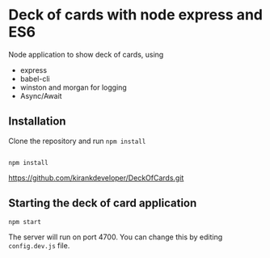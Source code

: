 # Deck of cards with node express and ES6

Node application to show deck of cards, using

+ express
+ babel-cli
+ winston and morgan for logging
+ Async/Await

## Installation

Clone the repository and run `npm install`

```

npm install
```
https://github.com/kirankdeveloper/DeckOfCards.git

## Starting the deck of card application 

```
npm start
```

The server will run on port 4700. You can change this by editing `config.dev.js` file.
